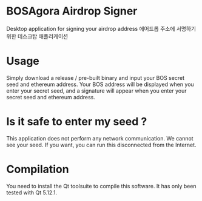 # BOSAgora Airdrop Signer
Desktop application for signing your airdrop address
에어드롭 주소에 서명하기 위한 데스크탑 애플리케이션

# Usage
Simply download a release / pre-built binary and input your BOS secret seed and ethereum address.
Your BOS address will be displayed when you enter your secret seed,
and a signature will appear when you enter your secret seed and ethereum address.

# Is it safe to enter my seed ?
This application does not perform any network communication. We cannot see your seed.
If you want, you can run this disconnected from the Internet.

# Compilation
You need to install the Qt toolsuite to compile this software.
It has only been tested with Qt 5.12.1.
